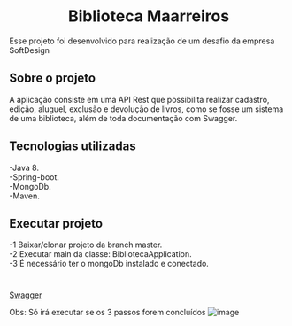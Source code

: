 <h1 align = "center"> Biblioteca Maarreiros </h1>

<p>Esse projeto foi desenvolvido para realização de um desafio da empresa SoftDesign</p>

  

<h2> Sobre o projeto</h2>

<p>A aplicação consiste em uma API Rest que possibilita realizar cadastro, edição, aluguel, exclusão e devolução de livros, como se fosse um sistema de uma biblioteca, além de toda documentação com Swagger.</p>

  
  

<h2> Tecnologias utilizadas </h2>

  

-Java 8.<br>
-Spring-boot.<br>
-MongoDb.<br>
-Maven.<br>



<h2>Executar projeto</h2>

  

-1 Baixar/clonar projeto da branch master.<br>
-2 Executar main da classe: BibliotecaApplication.<br>
-3 É necessário ter o mongoDb instalado e conectado.<br>

  

# </h2>[Swagger ](http://localhost:8080/swagger-ui.html)</h2>
  Obs: Só irá executar se os 3 passos forem concluídos
![image](https://user-images.githubusercontent.com/47301716/177018211-cb664956-aab0-40c7-b841-d4822710010f.png)
